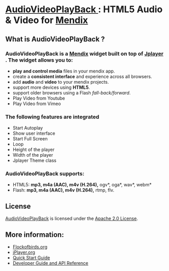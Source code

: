 # [AudioVideoPlayBack ](https://appstore.home.mendix.com/index.html?v=7#1400594764694) : HTML5 Audio & Video for [Mendix](http://mendix.com/)


## What is AudioVideoPlayBack ?

### AudioVideoPlayBack is a [Mendix](http://mendix.com) widget built on top of [Jplayer ](http://jplayer.org/). The widget allows you to:
* **play and control media** files in your mendix app.
* create a **consistent interface** and experience across all browsers.
* add **audio** and **video** to your mendix projects.
* support more devices using **HTML5**.
* support older browsers using a Flash _fall-back/forward_.
* Play Video from Youtube
* Play Video from Vimeo

### The following features are integrated
* Start Autoplay
* Show user interface
* Start Full Screen
* Loop
* Height of the player
* Width of the player
* Jplayer Theme class


### AudioVideoPlayBack supports:
* HTML5: **mp3, m4a (AAC), m4v (H.264),** ogv*, oga*, wav*, webm*
* Flash: **mp3, m4a (AAC), m4v (H.264),** rtmp, flv.

## License
[AudioVideoPlayBack](https://appstore.home.mendix.com/index.html?v=7#1400594764694) is licensed under the [Apache 2.0 License](http://www.apache.org/licenses/).

## More information:
* [Flockofbirds.org](http://flockofbirds.org/)
* [jPlayer.org](http://jplayer.org/)
* [Quick Start Guide](https://www.youtube.com/watch?v=Vf78fTj4S2M)
* [Developer Guide and API Reference](http://www.jplayer.org/latest/developer-guide/)
